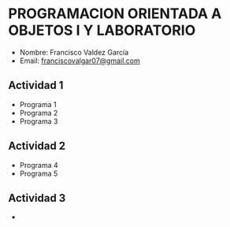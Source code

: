 # PROGRAMACION ORIENTADA A OBJETOS I Y LABORATORIO
- Nombre: Francisco Valdez García
- Email: franciscovalgar07@gmail.com

## Actividad 1
- Programa 1
- Programa 2
- Programa 3

## Actividad 2
- Programa 4
- Programa 5

## Actividad 3
- 